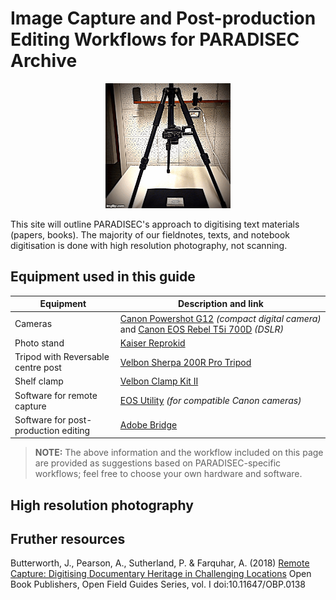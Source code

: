 # Image Capture and Post-production Editing Workflows for PARADISEC Archive

<p align="center">
  <img width="200" src="images/tripod.GIF">
</p>

This site will outline PARADISEC's approach to digitising text materials (papers, books). The majority of our fieldnotes, texts, and notebook digitisation is done with high resolution photography, not scanning. 

## Equipment used in this guide
|  Equipment |  Description and link |
| -----| ----- |
| Cameras | [Canon Powershot G12](https://id.canon/en/support/6200087900/1?model=4342B) *(compact digital camera)* and [Canon EOS Rebel T5i 700D](https://www.canon.ie/for_home/product_finder/cameras/digital_slr/eos_700d/specification.html) *(DSLR)*|
| Photo stand | [Kaiser Reprokid](http://www.kaiser-fototechnik.de/en/produkte/2_1_produktanzeige.asp?nr=5360) | 
| Tripod with Reversable centre post |  [Velbon Sherpa 200R Pro Tripod](https://velbon.net/product/sherpa/sherpa-200r.html) |
| Shelf clamp | [Velbon Clamp Kit II](https://velbon.net/product/accessories/clampk.html) |
| Software for remote capture | [EOS Utility](https://www.canon.com.au/cameras/eos-700d/support) *(for compatible Canon cameras)* |
| Software for post-production editing | [Adobe Bridge](https://www.adobe.com/au/products/bridge.html) |

> **NOTE:** The above information and the workflow included on this page are provided as suggestions based on PARADISEC-specific workflows; feel free to choose your own hardware and software. 


## High resolution photography

## Fruther resources
Butterworth, J., Pearson, A., Sutherland, P. & Farquhar, A. (2018) [Remote Capture: Digitising Documentary Heritage in Challenging Locations](https://www.openbookpublishers.com/product/747) Open Book Publishers, Open Field Guides Series, vol. I doi:10.11647/OBP.0138
